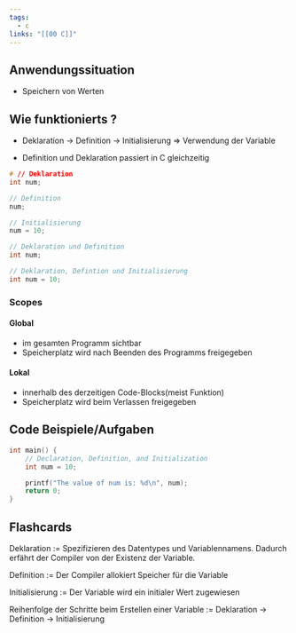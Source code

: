 ```yaml
---
tags:
  - c
links: "[[00 C]]"
---
```

## Anwendungssituation
- Speichern von Werten

## Wie funktionierts ?
- Deklaration -> Definition -> Initialisierung => Verwendung der Variable
<!--SR:!2024-08-21,4,286-->
- Definition und Deklaration passiert in C gleichzeitig
```C
# // Deklaration
int num;

// Definition
num;

// Initialisierung
num = 10;

// Deklaration und Definition
int num;

// Deklaration, Defintion und Initialisierung
int num = 10;
```
### Scopes
#### Global
- im gesamten Programm sichtbar
- Speicherplatz wird nach Beenden des Programms freigegeben
#### Lokal
- innerhalb des derzeitigen Code-Blocks(meist Funktion)
- Speicherplatz wird beim Verlassen freigegeben

## Code Beispiele/Aufgaben
```c
int main() {
    // Declaration, Definition, and Initialization
    int num = 10; 

    printf("The value of num is: %d\n", num);
    return 0;
}
```

## Flashcards
Deklaration := Spezifizieren des Datentypes und Variablennamens. Dadurch erfährt der Compiler von der Existenz der Variable.
<!--SR:!2024-10-05,4,274-->


<!--SR:!2025-06-10,297,310-->
Definition := Der Compiler allokiert Speicher für die Variable
<!--SR:!2024-10-05,4,274-->


<!--SR:!2025-01-24,160,310-->
Initialisierung := Der Variable wird ein initialer Wert zugewiesen
<!--SR:!2024-10-07,4,281-->


<!--SR:!2025-03-23,218,330-->
Reihenfolge der Schritte beim Erstellen einer Variable := Deklaration -> Definition -> Initialisierung
<!--SR:!2025-02-09,176,310-->

